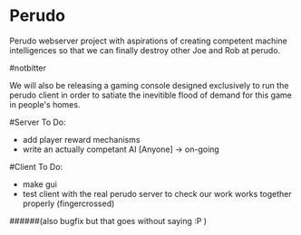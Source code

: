 # Perudo

Perudo webserver project with aspirations of creating competent machine intelligences so that we can finally destroy other Joe and Rob at perudo.

\#notbitter

We will also be releasing a gaming console designed exclusively to run the perudo client in order to satiate the inevitible flood of demand for this game in people's homes.

#Server To Do:
- add player reward mechanisms
- write an actually competant AI [Anyone] -> on-going


#Client To Do:
- make gui
- test client with the real perudo server to check our work works together properly (fingercrossed)

######(also bugfix but that goes without saying :P )
